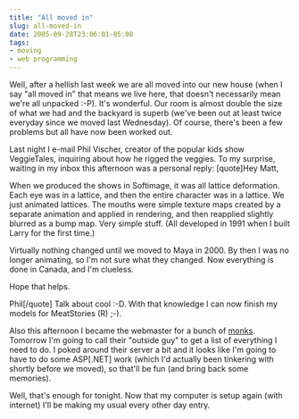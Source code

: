 ```yaml
---
title: "All moved in"
slug: all-moved-in
date: 2005-09-28T23:06:01-05:00
tags:
- moving
- web programming
---
```

Well, after a hellish last week we are all moved into our new house (when I say "all moved in" that means we live here, that doesn't necessarily mean we're all unpacked :-P). It's wonderful. Our room is almost double the size of what we had and the backyard is superb (we've been out at least twice everyday since we moved last Wednesday). Of course, there's been a few problems but all have now been worked out.

Last night I e-mail Phil Vischer, creator of the popular kids show VeggieTales, inquiring about how he rigged the veggies. To my surprise, waiting in my inbox this afternoon was a personal reply:
[quote]Hey Matt,

When we produced the shows in Softimage, it was all lattice  deformation.  Each eye was in a lattice, and then the entire  character was in a lattice.  We just animated lattices.  The mouths  were simple texture maps created by a separate animation and applied  in rendering, and then reapplied slightly blurred as a bump map.   Very simple stuff.  (All developed in 1991 when I built Larry for the  first time.)

Virtually nothing changed until we moved to Maya in 2000.  By then I  was no longer animating, so I'm not sure what they changed.  Now  everything is done in Canada, and I'm clueless.

Hope that helps.

Phil[/quote]
Talk about cool :-D. With that knowledge I can now finish my models for MeatStories (R) ;-).

Also this afternoon I became the webmaster for a bunch of [monks](http://www.clearcreekmonks.org). Tomorrow I'm going to call their "outside guy" to get a list of everything I need to do. I poked around their server a bit and it looks like I'm going to have to do some ASP[.NET] work (which I'd actually been tinkering with shortly before we moved), so that'll be fun (and bring back some memories).

Well, that's enough for tonight. Now that my computer is setup again (with internet) I'll be making my usual every other day entry.
